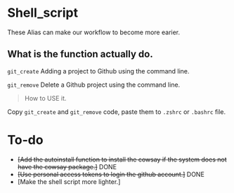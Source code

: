 # Shell_script
These Alias can make our workflow to become more earier.

## What is the function actually do.
`git_create` Adding a project to Github using the command line.

`git_remove` Delete a Github project using the command line.

> How to USE it.

Copy `git_create` and `git_remove` code, paste them to `.zshrc` or `.bashrc` file.

# To-do
- ~~[Add the autoinstall function to install the cowsay if the system does not have the cowsay package.]~~ DONE
- ~~[Use personal access tokens to login the github account.]~~ DONE
- [Make the shell script more lighter.]
